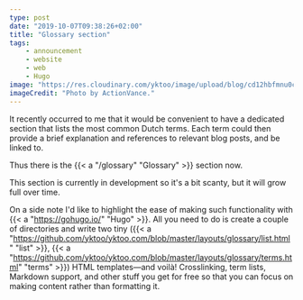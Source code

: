 ```yaml
---
type: post
date: "2019-10-07T09:38:26+02:00"
title: "Glossary section"
tags:
    - announcement
    - website
    - web
    - Hugo
image: "https://res.cloudinary.com/yktoo/image/upload/blog/cd12hbfmnu0c3605.jpg"
imageCredit: "Photo by ActionVance."
---
```


It recently occurred to me that it would be convenient to have a dedicated section that lists the most common Dutch terms. Each term could then provide a brief explanation and references to relevant blog posts, and be linked to.

Thus there is the {{< a "/glossary" "Glossary" >}} section now.

<!--more-->

This section is currently in development so it's a bit scanty, but it will grow full over time.

On a side note I'd like to highlight the ease of making such functionality with {{< a "https://gohugo.io/" "Hugo" >}}. All you need to do is create a couple of directories and write two tiny ({{< a "https://github.com/yktoo/yktoo.com/blob/master/layouts/glossary/list.html" "list" >}}, {{< a "https://github.com/yktoo/yktoo.com/blob/master/layouts/glossary/terms.html" "terms" >}}) HTML templates—and voilà! Crosslinking, term lists, Markdown support, and other stuff you get for free so that you can focus on making content rather than formatting it.
